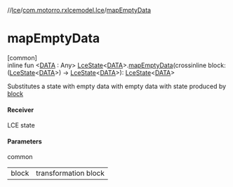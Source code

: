 //[lce](../../index.md)/[com.motorro.rxlcemodel.lce](index.md)/[mapEmptyData](map-empty-data.md)

# mapEmptyData

[common]\
inline fun &lt;[DATA](map-empty-data.md) : Any&gt; [LceState](-lce-state/index.md)&lt;[DATA](map-empty-data.md)&gt;.[mapEmptyData](map-empty-data.md)(crossinline block: ([LceState](-lce-state/index.md)&lt;[DATA](map-empty-data.md)&gt;) -&gt; [LceState](-lce-state/index.md)&lt;[DATA](map-empty-data.md)&gt;): [LceState](-lce-state/index.md)&lt;[DATA](map-empty-data.md)&gt;

Substitutes a state with empty data with empty data with state produced by [block](map-empty-data.md)

#### Receiver

LCE state

#### Parameters

common

| | |
|---|---|
| block | transformation block |
